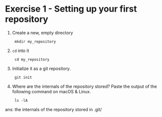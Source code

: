 # Exercise 1 - Setting up your first repository

1. Create a new, empty directory

        mkdir my_repository

2. `cd` into it

        cd my_repository

3. Initialize it as a git repository.

        git init

4. Where are the internals of the repository stored? Paste the output of the following command on macOS & Linux.

        ls -lA
ans: the internals of the repository stored in .git/


